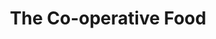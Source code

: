 ---
title: "The Co-operative Food"
url: /chelmsford/the-co-operative-food-havengore/
shop: convenience
---